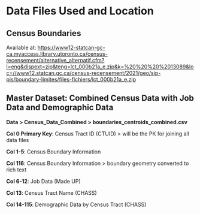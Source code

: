 # Data Files Used and Location
## Census Boundaries 
Available at: https://www12-statcan-gc-ca.myaccess.library.utoronto.ca/census-recensement/alternative_alternatif.cfm?l=eng&dispext=zip&teng=lct_000b21a_e.zip&k=%20%20%20%2013089&loc=//www12.statcan.gc.ca/census-recensement/2021/geo/sip-pis/boundary-limites/files-fichiers/lct_000b21a_e.zip

## Master Dataset: Combined Census Data with Job Data and Demographic Data
**Data > Census_Data_Combined > boundaries_centroids_combined.csv**

**Col 0 Primary Key**: Census Tract ID (CTUID) > will be the PK for joining all data files

**Col 1-5**: Census Boundary Information

**Col 116**: Census Boundary Information > boundary geometry converted to rich text

**Col 6-12**: Job Data (Made UP)

**Col 13**: Census Tract Name (CHASS)

**Col 14-115**: Demographic Data by Census Tract (CHASS)

